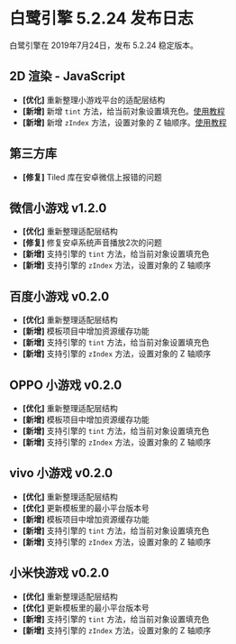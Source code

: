 # 白鹭引擎 5.2.24 发布日志
白鹭引擎在 2019年7月24日，发布 5.2.24 稳定版本。

## 2D 渲染 - JavaScript 
- **[优化]** 重新整理小游戏平台的适配层结构
- **[新增]** 新增 `tint` 方法，给当前对象设置填充色。[使用教程](../../colorEffects/tint/README.md)
- **[新增]** 新增 `zIndex` 方法，设置对象的 Z 轴顺序。[使用教程](../../displayObject/resetDepth/README.md)

## 第三方库
- **[修复]** Tiled 库在安卓微信上报错的问题

## 微信小游戏 v1.2.0
- **[优化]** 重新整理适配层结构
- **[修复]** 修复安卓系统声音播放2次的问题
- **[新增]** 支持引擎的 `tint` 方法，给当前对象设置填充色
- **[新增]** 支持引擎的 `zIndex` 方法，设置对象的 Z 轴顺序

## 百度小游戏 v0.2.0
- **[优化]** 重新整理适配层结构
- **[新增]** 模板项目中增加资源缓存功能
- **[新增]** 支持引擎的 `tint` 方法，给当前对象设置填充色
- **[新增]** 支持引擎的 `zIndex` 方法，设置对象的 Z 轴顺序

## OPPO 小游戏 v0.2.0
- **[优化]** 重新整理适配层结构
- **[新增]** 模板项目中增加资源缓存功能
- **[新增]** 支持引擎的 `tint` 方法，给当前对象设置填充色
- **[新增]** 支持引擎的 `zIndex` 方法，设置对象的 Z 轴顺序

## vivo 小游戏 v0.2.0
- **[优化]** 重新整理适配层结构
- **[优化]** 更新模板里的最小平台版本号
- **[新增]** 模板项目中增加资源缓存功能
- **[新增]** 支持引擎的 `tint` 方法，给当前对象设置填充色
- **[新增]** 支持引擎的 `zIndex` 方法，设置对象的 Z 轴顺序

## 小米快游戏 v0.2.0
- **[优化]** 重新整理适配层结构
- **[优化]** 更新模板里的最小平台版本号
- **[新增]** 支持引擎的 `tint` 方法，给当前对象设置填充色
- **[新增]** 支持引擎的 `zIndex` 方法，设置对象的 Z 轴顺序

